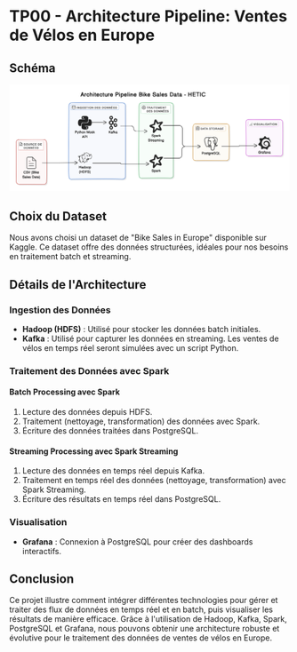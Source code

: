 # TP00 - Architecture Pipeline: Ventes de Vélos en Europe

## Schéma

![Schéma de l'Architecture](../docs/schema-architecture.png)

## Choix du Dataset

Nous avons choisi un dataset de "Bike Sales in Europe" disponible sur Kaggle. Ce dataset offre des données structurées, idéales pour nos besoins en traitement batch et streaming.

## Détails de l'Architecture

### Ingestion des Données

- **Hadoop (HDFS)** : Utilisé pour stocker les données batch initiales.
- **Kafka** : Utilisé pour capturer les données en streaming. Les ventes de vélos en temps réel seront simulées avec un script Python.

### Traitement des Données avec Spark

#### Batch Processing avec Spark

1. Lecture des données depuis HDFS.
2. Traitement (nettoyage, transformation) des données avec Spark.
3. Écriture des données traitées dans PostgreSQL.

#### Streaming Processing avec Spark Streaming

1. Lecture des données en temps réel depuis Kafka.
2. Traitement en temps réel des données (nettoyage, transformation) avec Spark Streaming.
3. Écriture des résultats en temps réel dans PostgreSQL.

### Visualisation

- **Grafana** : Connexion à PostgreSQL pour créer des dashboards interactifs.

## Conclusion

Ce projet illustre comment intégrer différentes technologies pour gérer et traiter des flux de données en temps réel et en batch, puis visualiser les résultats de manière efficace. Grâce à l'utilisation de Hadoop, Kafka, Spark, PostgreSQL et Grafana, nous pouvons obtenir une architecture robuste et évolutive pour le traitement des données de ventes de vélos en Europe.
